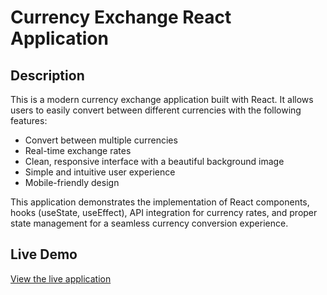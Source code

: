 # Currency Exchange React Application

## Description

This is a modern currency exchange application built with React. It allows users to easily convert between different currencies with the following features:

- Convert between multiple currencies
- Real-time exchange rates
- Clean, responsive interface with a beautiful background image
- Simple and intuitive user experience
- Mobile-friendly design

This application demonstrates the implementation of React components, hooks (useState, useEffect), API integration for currency rates, and proper state management for a seamless currency conversion experience.

## Live Demo

[View the live application](https://antonis04.github.io/kantor-walut-react/)

